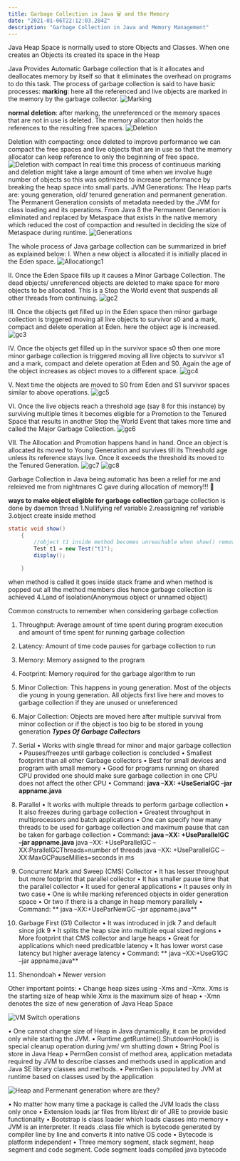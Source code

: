 ```yaml
---
title: Garbage Collection in Java 🗑️ and the Memory
date: "2021-01-06T22:12:03.284Z"
description: "Garbage Collection in Java and Memory Management"
---
```


Java Heap Space is normally used to store Objects and Classes. When one creates an Objects its created its space in the Heap

Java Provides Automatic Garbage collection that is it allocates and deallocates memory by itself so that it eliminates the overhead on programs to do this task. The process of garbage collection is said to have basic processes:
**marking**: here all the referenced and live objects are marked in the memory by the garbage collector.
![Marking](./Marking-gc.png)

**normal deletion**: after marking, the unreferenced or the memory spaces that are not in use is deleted. The memory allocator then holds the references to the resulting free spaces.
![Deletion](./Deletion-gc.png)

Deletion with compacting: once deleted to improve performance we can compact the free spaces and live objects that are in use so that the memory allocator can keep reference to only the beginning of free space.
![Deletion with compact](./Deletion-with-compacting-gc.png)
In real time this process of continuous marking and deletion might take a large amount of time when we involve huge number of objects so this was optimized to increase performance by breaking the heap space into small parts.
JVM Generations:
The Heap parts are: young generation, old/ tenured generation and permanent generation.
The Permanent Generation consists of metadata needed by the JVM for class loading and its operations. From Java 8 the Permanent Generation is eliminated and replaced by Metaspace that exists in the native memory which reduced the cost of compaction and resulted in deciding the size of Metaspace during runtime.
![Generations](./Generations-gc.png)

The whole process of Java garbage collection can be summarized in brief as explained below:
I. When a new object is allocated it is initially placed in the Eden space.
![Allocationgc1](./gc-1.png)

II. Once the Eden Space fills up it causes a Minor Garbage Collection. The dead objects/ unreferenced objects are deleted to make space for more objects to be allocated. This is a Stop the World event that suspends all other threads from continuing.
![gc2](./gc-2.png)

III. Once the objects get filled up in the Eden space then minor garbage collection is triggered moving all live objects to survivor s0 and a mark, compact and delete operation at Eden. here the object age is increased.
![gc3](./gc-3.png)

IV. Once the objects get filled up in the survivor space s0 then one more minor garbage collection is triggered moving all live objects to survivor s1 and a mark, compact and delete operation at Eden and S0. Again the age of the object increases as object moves to a different space.
![gc4](./gc-4.png)

V. Next time the objects are moved to S0 from Eden and S1 survivor spaces similar to above operations.
![gc5](./gc-5.png)

VI. Once the live objects reach a threshold age (say 8 for this instance) by surviving multiple times it becomes eligible for a Promotion to the Tenured Space that results in another Stop the World Event that takes more time and called the Major Garbage Collection.
![gc6](./gc-6.png)

VII. The Allocation and Promotion happens hand in hand. Once an object is allocated its moved to Young Generation and survives till its Threshold age unless its reference stays live. Once it exceeds the threshold its moved to the Tenured Generation.
![gc7](./gc-7.png)
![gc8](./gc-8.png)

Garbage Collection in Java being automatic has been a relief for me and releieved me from nightmares C gave during allocation of memory!!! 👻

**ways to make object eligible for garbage collection**
garbage collection is done by daemon thread
1.Nullifying ref variable
2.reassigning ref variable
3.object create inside method

```java
static void show()
    {
        //object t1 inside method becomes unreachable when show() removed
        Test t1 = new Test("t1");
        display();

    }
```

when method is called it goes inside stack frame and when method is popped out all the method members dies hence garbage collection is achieved
4.Land of isolation(Anonymous object or unnamed object)

Common constructs to remember when considering garbage collection

1. Throughput: Average amount of time spent during program execution and amount of time spent for running garbage collection
2. Latency: Amount of time code pauses for garbage collection to run
3. Memory: Memory assigned to the program
4. Footprint: Memory required for the garbage algorithm to run
5. Minor Collection: This happens in young generation. Most of the objects die young in young generation. All objects first live here and moves to garbage collection if they are unused or unreferenced
6. Major Collection: Objects are moved here after multiple survival from minor collection or if the object is too big to be stored in young generation
   **_Types Of Garbage Collectors_**
7. Serial
   • Works with single thread for minor and major garbage collection
   • Pauses/freezes until garbage collection is concluded
   • Smallest footprint than all other Garbage collectors
   • Best for small devices and program with small memory
   • Good for programs running on shared CPU provided one should make sure garbage collection in one CPU does not affect the other CPU
   • Command: **java –XX: +UseSerialGC –jar appname.java**

8. Parallel
   • It works with multiple threads to perform garbage collection
   • It also freezes during garbage collection
   • Greatest throughput in multiprocessors and batch applications
   • One can specify how many threads to be used for garbage collection and maximum pause that can be taken for garbage collection
   • Command: **java –XX: +UseParallelGC –jar appname.java**
   java –XX: +UseParallelGC –XX:ParallelGCThreads=number of threads
   java –XX: +UseParallelGC –XX:MaxGCPauseMillies=seconds in ms

9. Concurrent Mark and Sweep (CMS) Collector
   • It has lesser throughput but more footprint that parallel collector
   • It has smaller pause time that the parallel collector
   • It used for general applications
   • It pauses only in two case
   • One is while marking referenced objects in older generation space
   • Or two if there is a change in heap memory parallely
   • Command: ** java –XX:+UseParNewGC –jar appname.java**

10. Garbage First (G1) Collector
    • It was introduced in jdk 7 and default since jdk 9
    • It splits the heap size into multiple equal sized regions
    • More footprint that CMS collector and large heaps
    • Great for applications which need predicatble latency
    • It has lower worst case latency but higher average latency
    • Command: ** java –XX:+UseG1GC –jar appname.java**

11. Shenondoah
    • Newer version

Other important points:
• Change heap sizes using -Xms and –Xmx. Xms is the starting size of heap while Xmx is the maximum size of heap
• -Xmn denotes the size of new generation of Java Heap Space

![VM Switch operations](./switchoperationcommands.jpg)

• One cannot change size of Heap in Java dynamically, it can be provided only while starting the JVM.
• Runtime.getRuntime().ShutdownHook() is special cleanup operation during jvm/ vm shutting down
• String Pool is store in Java Heap
• PermGen consist of method area, application metadata required by JVM to describe classes and methods used in application and Java SE library classes and methods.
• PermGen is populated by JVM at runtime based on classes used by the application

![Heap and Permenant generation where are they?](./heapandpermgen.jpg)

• No matter how many time a package is called the JVM loads the class only once
• Extension loads jar files from lib/ext dir of JRE to provide basic functionality
• Bootstrap is class loader which loads classes into memory
• JVM is an interpreter. It reads .class file which is bytecode generated by compiler line by line and converts it into native OS code
• Bytecode is platform independent
• Three memory segment, stack segment, heap segment and code segment. Code segment loads compiled java bytecode
